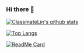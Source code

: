 ### Hi there 👋

[![ClassmateLin's github stats](https://github-readme-stats.vercel.app/api?username=ClassmateLin)](https://github.com/ClassmateLin)


[![Top Langs](https://github-readme-stats.vercel.app/api/top-langs/?username=ClassmateLin)](https://github.com/anuraghazra/github-readme-stats)



[![ReadMe Card](https://github-readme-stats.vercel.app/api/pin/?username=ClassmateLin&repo=github-readme-stats)](https://github.com/anuraghazra/github-readme-stats)
